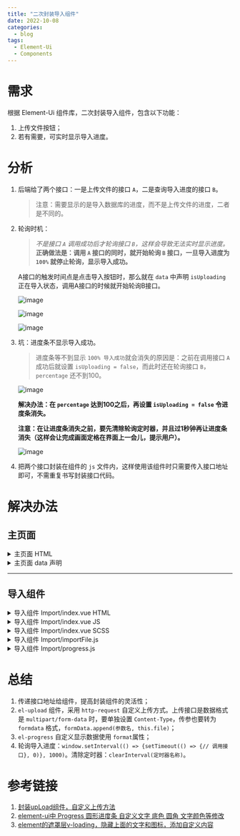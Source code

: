```yaml
---
title: "二次封装导入组件"
date: 2022-10-08
categories:
  - blog
tags:
  - Element-Ui
  - Components
---
```


# 需求

根据 Element-Ui 组件库，二次封装导入组件，包含以下功能：

1. 上传文件按钮；
2. 若有需要，可实时显示导入进度。

# 分析

1. 后端给了两个接口：一是上传文件的接口 `A`，二是查询导入进度的接口 `B`。
    
    > 注意：需要显示的是导入数据库的进度，而不是上传文件的进度，二者是不同的。
    
2. 轮询时机：
   >*不是接口 `A` 调用成功后才轮询接口 `B`，这样会导致无法实时显示进度。*
    **正确做法是：调用 `A` 接口的同时，就开始轮询 `B` 接口，一旦导入进度为 `100%` 就停止轮询，显示导入成功。**

    A接口的触发时间点是点击导入按钮时，那么就在 `data` 中声明 `isUploading` 正在导入状态，调用A接口的时候就开始轮询B接口。

    ![image](https://img2022.cnblogs.com/blog/2399063/202209/2399063-20220902095818379-678630066.png)

    ![image](https://img2022.cnblogs.com/blog/2399063/202209/2399063-20220902095900091-896148240.png)

    ![image](https://img2022.cnblogs.com/blog/2399063/202209/2399063-20220902095958901-803588697.png)

3. 坑：进度条不显示导入成功。
    >进度条等不到显示 `100% 导入成功`就会消失的原因是：之前在调用接口 `A` 成功后就设置 `isUploading = false`，而此时还在轮询接口 `B`，`percentage` 还不到100。
    
      ![image](https://img2022.cnblogs.com/blog/2399063/202209/2399063-20220902100238400-1288645412.png)

      **解决办法：在 `percentage` 达到100之后，再设置 `isUploading = false` 令进度条消失。**

      **注意：在让进度条消失之前，要先清除轮询定时器，并且过1秒钟再让进度条消失（这样会让完成画面定格在界面上一会儿，提示用户）。**

      ![image](https://img2022.cnblogs.com/blog/2399063/202210/2399063-20221008112438335-1007713834.png)


4. 把两个接口封装在组件的 `js` 文件内，这样使用该组件时只需要传入接口地址即可，不需重复书写封装接口代码。

# 解决办法

## 主页面

<details>
<summary>主页面 HTML</summary>

```html
        <el-col :span="1.5">
          <!-- 上传按钮 -->
          <import
            :para-name="paraName"
            :upload-url="uploadUrl"
            :show-file-list="showFileList"
            :file-type="fileType"
            :btn-permi="btnPermi"
            @refreshList="loadxxxxList"
            :progress-url="progressUrl"
          />
        </el-col>
```
</details>

<details>
<summary>主页面 data 声明</summary>

```js
      // 是否显示文件列表
      showFileList: false,
      // 文件类型
      fileType: ['zip'],
      // 按钮权限
      btnPermi: ['xxxx:xxx:xxxx'],
      // 上传文件的参数名称
      paraName: 'zipFile',
      // 上传文件地址
      uploadUrl: "/xxxx/uploadFile",
      // 查询导入进度地址
      progressUrl: "/xxxx/progress",
```
</details>

------------

## 导入组件

<details>
<summary>导入组件 Import/index.vue HTML</summary>

```html
  <div class="import">
    <!-- 导入进度组件  -->
    <el-progress
      v-if="progressUrl && isUploading"
      class="upload-progress"
      type="circle"
      :percentage="percentage"
      :status="percentage === 100 ? 'success' : null"
      :format="format"
    />
    <!-- 导入组件 -->
    <el-upload
      element-loading-text=""
      element-loading-spinner="null"
      v-loading.fullscreen.lock="progressUrl && isUploading"
      element-loading-background="rgba(0, 0, 0, 0.8)"
      class="upload-file"
      ref="upload"
      :action="uploadUrl"
      :http-request="uploadFile"
      :show-file-list="showFileList"
      multiple
      :accept="acceptText"
      :on-exceed="handleExceed"
      :before-upload="beforeUpload"
      :limit="limitNum"
      :file-list="fileList"
      >
        <el-button type="warning" :plain="isPlain" icon="el-icon-upload2" size="mini">导入</el-button>
        <div slot="tip" class="el-upload__tip">请导入 <b>{{ fileType.join('、') }}</b> 文件</div>
    </el-upload>    
  </div>
```
</details>

<details>
<summary>导入组件 Import/index.vue JS</summary>

```js
import { importFile } from './importFile'
import { queryProgress } from './progress'

export default {
  name: 'Import',
  data() {
    return {
      // 导入的文件
      file: {},
      // 导入成功的文件列表
      fileList: [],
      // 正在导入状态
      isUploading: false,
      // 导入进度的百分比数字
      percentage: 0,
      // 轮询定时器
      loopTimer: '',
    }
  },
  props: {
    // 导入按钮的样式
    isPlain: {
      type: Boolean,
      default: true
    },
    // 导入文件的参数名称
    paraName: {
      type: String,
      default: 'file'      
    },
    // 导入文件的地址
    uploadUrl: {
      type: String,
      default: ''
    },
    // 是否显示文件列表
    showFileList: {
      type: Boolean,
      default: true
    },
    // 文件类型
    fileType: {
      type: Array,
      default: () => ['zip']
    },
    // 文件大小
    fileSize: {
      type: Number,
      default: 10
    },
    // 导入文件数量
    limitNum: {
      type: Number,
      default: 20
    },
    // 按钮权限
    btnPermi: {
      type: Array
    },
    // 查询导入进度的地址：若无，表示不加载导入进度
    progressUrl: {
      type: String
    }
  },
  watch: {
    // 监听导入状态：开始导入就开始轮询
    isUploading(newVal) {
      if (newVal && this.progressUrl) {
        this.loopProgress()
      }
    },
    // 监听导入进度：清除定时器、隐藏进度条
    percentage(newVal) {
      if (newVal >= 100) {
        window.clearInterval(this.loopTimer)
        setTimeout(() => {
          if (this.percentage = 0) return // 避免因为网络阻塞请求延迟，多次监听
          this.isUploading = false 
          this.percentage = 0 
          this.$message.success('导入成功') 
          this.fileChange(this.file)
          this.$emit('refreshList')          
        }, 1000)       
      }
    }
  },
  computed: {
    acceptText() {
      return this.fileType.map(ele => '.' + ele).join(',')
    }
  },
  methods: {
    // 进度条内文字
    format(percentage) {
      let text = percentage === 100 ? '导入成功' : '导入中'
      return percentage + '%\n' + text
    },
    /* 自定义导入文件 */
    async uploadFile(param) {
      this.file = param.file
      this.isUploading = true
      const formData = new FormData()
      formData.append(this.paraName, this.file)
      if (!this.uploadUrl) { return console.log('uploadUrl 为空') }
      const data = await importFile(formData, this.uploadUrl)
      if (data.code === 200) {
        if (!this.progressUrl) {
          this.isUploading = false
          this.$message.success('上传成功')
          this.fileChange(this.file)
          this.$emit('refreshList')
        }
      } else {
        this.isUploading = false
        this.$message.error('上传失败')
        console.log('上传失败')
      }
    },
    /* 导入文件改变触发的函数 */
    fileChange(file){
      this.$refs.upload.clearFiles()
      this.fileList = [{name: file.name, zipFile: file}]
    },
    /* 校验导入文件的数量 */
    handleExceed(files, fileList) {
      this.$message.warning(`当前限制选择 ${this.limitNum} 个文件，本次选择了 ${files.length} 个文件，共选择了 ${files.length + fileList.length} 个文件`);
    },
    /* 导入文件前校验格式和大小 */
    beforeUpload(file) {
      const fileSuffix = file.name.substring(file.name.lastIndexOf('.') + 1)
      const isType = this.fileType.includes(fileSuffix)
      const isLimit = file.size / 1024 / 1024 <= this.fileSize
      if (!isType) {
        this.$message.error(`导入文件只能是 ${this.fileType.join('、')} 格式`);
      }
      if (!isLimit) {
        this.$message.error(`导入文件大小不能超过 ${this.fileSize}MB`);
      }
      return isType && isLimit
    },
    /* 查询导入进度 */
    async getProgress() {
      const data = await queryProgress(this.progressUrl)
      if (data.code === 200) {
        const num = data.data.percent
        this.percentage = num
      } else {
        this.$message.error('查询进度失败')
      }
    },
    /* 轮询导入进度 */
    loopProgress() {
      this.loopTimer = window.setInterval(() => {
        setTimeout(async () => {
          // 调用接口
          this.getProgress()
        }, 0)
      }, 1000)

    }
  }
}
```
</details>

<details>
<summary>导入组件 Import/index.vue SCSS</summary>

```scss
// 导入文件类型
.el-upload__tip b {
  color: red;
}

// 进度条
.upload-progress {
  position: fixed;
  left: 50%;
  top: 180px;
  margin-left: -63px;
  z-index: 20000;
}
```
</details>

<details>
<summary>导入组件 Import/importFile.js</summary>

```js
import request from '@/utils/request'

// 导入文件
export const importFile = (data, importUrl) => {
  return request({
    url: importUrl,
    method: 'post',
    data,
    headers:{"Content-Type" : "multipart/form-data;boundary ="+ new Date().getTime()},
  })
}
```
</details>

<details>
<summary>导入组件 Import/progress.js</summary>

```js
import request from '@/utils/request'

export const queryProgress = (progressUrl) => {
  return request({
    url: progressUrl,
    method: 'get'
  })
}
```
</details>

# 总结

1. 传递接口地址给组件，提高封装组件的灵活性；
2. `el-upload` 组件，采用  `http-request` 自定义上传方式。上传接口是数据格式是  `multipart/form-data` 时，要单独设置 `Content-Type`，传参也要转为 `formdata` 格式，`formData.append(参数名, this.file)`；
3. `el-progress` 自定义显示数据使用 `format`属性；
4. 轮询导入进度：`window.setInterval(() => {setTimeout(() => {// 调用接口}, 0)}, 1000)`。清除定时器：`clearInterval(定时器名称)`。


# 参考链接

1. [封装upLoad组件，自定义上传方法](https://juejin.cn/post/7031884699115094053 "封装upLoad组件，自定义上传方法")
2. [element-ui中 Progress 圆形进度条 自定义文字 底色 圆角 文字颜色等修改](https://blog.csdn.net/weixin_45045099/article/details/125891783?spm=1001.2101.3001.6650.6&utm_medium=distribute.pc_relevant.none-task-blog-2%7Edefault%7EBlogCommendFromBaidu%7ERate-6-125891783-blog-106373868.t0_searchtargeting_v1&depth_1-utm_source=distribute.pc_relevant.none-task-blog-2%7Edefault%7EBlogCommendFromBaidu%7ERate-6-125891783-blog-106373868.t0_searchtargeting_v1&utm_relevant_index=7 "element-ui中 Progress 圆形进度条 自定义文字 底色 圆角 文字颜色等修改")
3. [element的遮罩层v-loading，隐藏上面的文字和图标，添加自定义内容](https://blog.csdn.net/qq_42376171/article/details/124591090?ops_request_misc=&request_id=&biz_id=102&utm_term=v-loading%20%E8%87%AA%E5%AE%9A%E4%B9%89%E6%A0%B7%E5%BC%8F&utm_medium=distribute.pc_search_result.none-task-blog-2~all~sobaiduweb~default-8-124591090.142%5ev42%5epc_ran_alice,185%5ev2%5etag_show&spm=1018.2226.3001.4187 "element的遮罩层v-loading，隐藏上面的文字和图标，添加自定义内容")